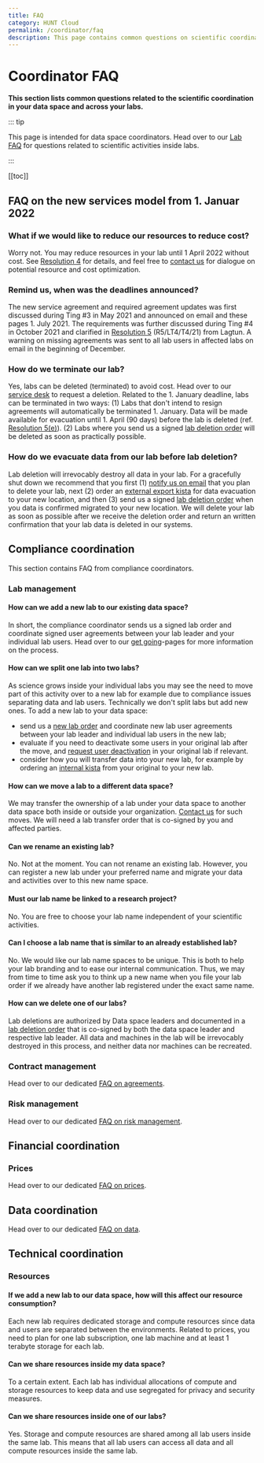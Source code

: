 ```yaml
---
title: FAQ
category: HUNT Cloud
permalink: /coordinator/faq
description: This page contains common questions on scientific coordination in HUNT Cloud.
---
```


# Coordinator FAQ

**This section lists common questions related to the scientific coordination in your data space and across your labs.**

::: tip

This page is intended for data space coordinators. Head over to our [Lab FAQ](/faq/) for questions related to scientific activities inside labs. 

:::

[[toc]]

## FAQ on the new services model from 1. Januar 2022

### What if we would like to reduce our resources to reduce cost? 

Worry not. You may reduce resources in your lab until 1 April 2022 without cost. See [Resolution 4](https://assets.hdc.ntnu.no/assets/tingweek/hunt-cloud-tingweek4-resolutions.pdf#page=3) for details, and feel free to [contact us](/contact) for dialogue on potential resource and cost optimization. 

### Remind us, when was the deadlines announced? 

The new service agreement and required agreement updates was first discussed during Ting #3 in May 2021 and announced on email and these pages 1. July 2021. The requirements was further discussed during Ting #4 in October 2021 and clarified in [Resolution 5](https://assets.hdc.ntnu.no/assets/tingweek/hunt-cloud-tingweek4-resolutions.pdf#page=4) (R5/LT4/T4/21) from Lagtun. A warning on missing agreements was sent to all lab users in affected labs on email in the beginning of December.

### How do we terminate our lab? 

Yes, labs can be deleted (terminated) to avoid cost. Head over to our [service desk](/service-desk/data-space-orders.html) to request a deletion. Related to the 1. January deadline, labs can be terminated in two ways: (1) Labs that don't intend to resign agreements will automatically be terminated 1. January. Data will be made available for evacuation until 1. April (90 days) before the lab is deleted (ref. [Resolution 5(e)](https://assets.hdc.ntnu.no/assets/tingweek/hunt-cloud-tingweek4-resolutions.pdf#page=4)). (2) Labs where you send us a signed [lab deletion order](/agreements/downloads/#lab-deletion-order) will be deleted as soon as practically possible. 

### How do we evacuate data from our lab before lab deletion? 

Lab deletion will irrevocably destroy all data in your lab. For a gracefully shut down we recommend that you first (1) [notify us on email](/contact) that you plan to delete your lab, next (2) order an [external export kista](/agreements/downloads/#external-kista-export-order) for data evacuation to your new location, and then (3) send us a signed [lab deletion order](/agreements/downloads/#lab-deletion-order) when you data is confirmed migrated to your new location. We will delete your lab as soon as possible after we receive the deletion order and return an written confirmation that your lab data is deleted in our systems.





## Compliance coordination

This section contains FAQ from compliance coordinators.




### Lab management

#### How can we add a new lab to our existing data space? 

In short, the compliance coordinator sends us a signed lab order and coordinate signed user agreements between your lab leader and your individual lab users. Head over to our [get going](/coordination/get-going/lab)-pages for more information on the process.

#### How can we split one lab into two labs? 

As science grows inside your individual labs you may see the need to move part of this activity over to a new lab for example due to compliance issues separating data and lab users. Technically we don't split labs but add new ones. To add a new lab to your data space: 

- send us a [new lab order](/service-desk/data-space-orders.html#new-lab) and coordinate new lab user agreements between your lab leader and individual lab users in the new lab;
- evaluate if you need to deactivate some users in your original lab after the move, and [request user deactivation](/service-desk/lab-orders.html#deactivate-lab-user) in your original lab if relevant.
- consider how you will transfer data into your new lab, for example by ordering an [internal kista](/agreements/downloads/#external-kista-import-order) from your original to your new lab.

#### How can we move a lab to a different data space? 

We may transfer the ownership of a lab under your data space to another data space both inside or outside your organization. [Contact us](/contact) for such moves. We will need a lab transfer order that is co-signed by you and affected parties.

#### Can we rename an existing lab? 

No. Not at the moment. You can not rename an existing lab. However, you can register a new lab under your preferred name and migrate your data and activities over to this new name space.

#### Must our lab name be linked to a research project? 

No. You are free to choose your lab name independent of your scientific activities.

#### Can I choose a lab name that is similar to an already established lab? 

No. We would like our lab name spaces to be unique. This is both to help your lab branding and to ease our internal communication. Thus, we may from time to time ask you to think up a new name when you file your lab order if we already have another lab registered under the exact same name.

#### How can we delete one of our labs? 

Lab deletions are authorized by Data space leaders and documented in a [lab deletion order](/agreements/downloads/#lab-deletion-order) that is co-signed by both the data space leader and respective lab leader. All data and machines in the lab will be irrevocably destroyed in this process, and neither data nor machines can be recreated. 






### Contract management

Head over to our dedicated [FAQ on agreements](/agreements/faq/).

### Risk management

Head over to our dedicated [FAQ on risk management](/riskmanagement/faq/).

















## Financial coordination

### Prices

Head over to our dedicated [FAQ on prices](/prices/faq/).







## Data coordination

Head over to our dedicated [FAQ on data](/data/faq/).







## Technical coordination

### Resources

#### If we add a new lab to our data space, how will this affect our resource consumption? 

Each new lab requires dedicated storage and compute resources since data and users are separated between the environments. Related to prices, you need to plan for one lab subscription, one lab machine and at least 1 terabyte storage for each lab. 

#### Can we share resources inside my data space? 

To a certain extent. Each lab has individual allocations of compute and storage resources to keep data and use segregated for privacy and security measures. 


#### Can we share resources inside one of our labs? 

Yes. Storage and compute resources are shared among all lab users inside the same lab. This means that all lab users can access all data and all compute resources inside the same lab. 







